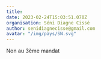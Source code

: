 ```yaml
---
title: 
date: 2023-02-24T15:03:51.070Z
organisation: Séni Diagne Cissé 
author: senidiagnecisse@gmail.com
avatar: "/img/pays/SN.svg"
---
```


Non au 3ème mandat